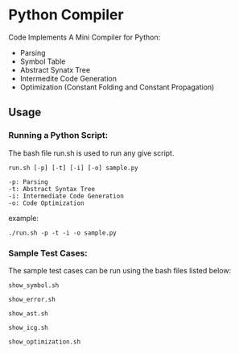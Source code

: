 # Python Compiler

Code Implements A Mini Compiler for Python:
- Parsing
- Symbol Table
- Abstract Synatx Tree
- Intermedite Code Generation
- Optimization (Constant Folding and Constant Propagation)

## Usage

### Running a Python Script:

The bash file run.sh is used to run any give script.

	run.sh [-p] [-t] [-i] [-o] sample.py

	-p: Parsing
	-t: Abstract Syntax Tree
	-i: Intermediate Code Generation
	-o: Code Optimization

example: 
```shell
./run.sh -p -t -i -o sample.py
```

### Sample Test Cases:
The sample test cases can be run using the bash files listed below:
```
show_symbol.sh
```
```
show_error.sh
```
```
show_ast.sh
```
```
show_icg.sh
```
```
show_optimization.sh
```
